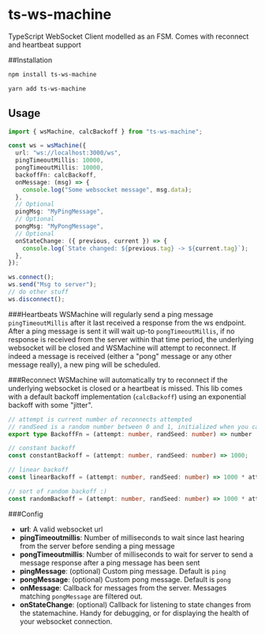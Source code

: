 # ts-ws-machine
TypeScript WebSocket Client modelled as an FSM. Comes with reconnect and heartbeat support


##Installation

```bash
npm install ts-ws-machine
```

```bash
yarn add ts-ws-machine
```




## Usage
```typescript
import { wsMachine, calcBackoff } from "ts-ws-machine";

const ws = wsMachine({
  url: "ws://localhost:3000/ws",
  pingTimeoutMillis: 10000,
  pongTimeoutMillis: 10000,
  backoffFn: calcBackoff,
  onMessage: (msg) => {
    console.log("Some websocket message", msg.data);
  }, 
  // Optional
  pingMsg: "MyPingMessage",
  // Optional
  pongMsg: "MyPongMessage",
  // Optional
  onStateChange: ({ previous, current }) => {
    console.log(`State changed: ${previous.tag} -> ${current.tag}`);
  },  
});

ws.connect();
ws.send("Msg to server");
// do other stuff
ws.disconnect();
```

###Heartbeats
WSMachine will regularly send a ping message `pingTimeoutMillis` after it last received a response from the ws endpoint.
After a ping message is sent it will wait up-to `pongTimeoutMillis`, if no response is received from the server within that time period, the underlying websocket will be closed
and WSMachine will attempt to reconnect. If indeed a message is received (either a "pong" message or any other message really), a new ping will be scheduled.

###Reconnect
WSMachine will automatically try to reconnect if the underlying websocket is closed or a heartbeat is missed.
This lib comes with a default backoff implementation (`calcBackoff`) using an exponential backoff with some "jitter".
  
```typescript
// attempt is current number of reconnects attempted
// randSeed is a random number between 0 and 1, initialized when you call then `wsMachine` function.
export type BackoffFn = (attempt: number, randSeed: number) => number

// constant backoff
const constantBackoff = (attempt: number, randSeed: number) => 1000;

// linear backoff
const linearBackoff = (attempt: number, randSeed: number) => 1000 * attempt;

// sort of random backoff :)
const randomBackoff = (attempt: number, randSeed: number) => 1000 * attempt * randSeed;

```


###Config
- **url**: A valid websocket url
- **pingTimeoutmillis**: Number of milliseconds to wait since last hearing from the server before sending a ping message
- **pongTimeoutmillis**: Number of milliseconds to wait for server to send a message response after a ping message has been sent
- **pingMessage**: (optional) Custom ping message. Default is `ping`
- **pongMessage**: (optional) Custom pong message. Default is `pong`
- **onMessage**: Callback for messages from the server. Messages matching `pongMessage` are filtered out.
- **onStateChange**: (optional) Callback for listening to state changes from the statemachine. Handy for debugging, or for displaying the health of your websocket connection. 
